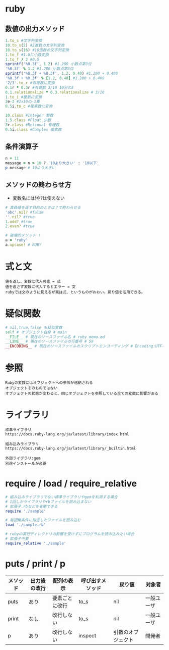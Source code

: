 # ruby
## 数値の出力メソッド
```rb
1.to_s #文字列変換
10.to_s(2) #2進数の文字列変換
10.to_s(16) #16進数の文字列変換
1.to_f #1.0に小数変換
1.to_f / 2 #0.5
sprintf('%0.3f', 1.2) #1.200 小数点第3位
'%0.3f' % 1.2 #1.200 小数点第3位
sprintf('%0.3f + %0.3f', 1.2, 0.48) #1.200 + 0.480
'%0.3f + %0.3f' % [1.2, 0.48] #1.200 + 0.480
'2/3'.to_r #有理数に変換
0.1r * 0.3r #有理数 3/10 10分の3
0.1.relationalize * 0.3.relationalize # 3/10
1.to_i #整数に変換
2e-3 #2x10の-3乗
0.5i.to_c #複素数に変換

10.class #Integer 整数
1.5.class #Float 少数
3r.class #Retional 有理数
0.5i.class #Complex 複素数
```

## 条件演算子
```rb
n = 11
message = n > 10 ? '10より大きい' : '10以下' 
p message # 10より大きい
```

## メソッドの終わらせ方
- 変数名には!や?は使えない
```rb
# 真偽値を返す目的のときは？で終わらせる
'abc'.nil? #false
''.nil? #true
1.odd? #true
2.even? #true

# 破壊的メソッド !
a = 'ruby'
a.upcase! # RUBY
```

# 式と文
```
値を返し、変数に代入可能 = 式
値を返さず変数に代入するとエラー = 文
rubyでは文のように見えるが実は式、というものがおおい。戻り値を活用できる。
```

# 疑似関数
```rb
# nil,true,false も疑似変数
self # オブジェクト自身 # main
__FILE__ # 現在のソースファイル名 # ruby_memo.md
__LINE__ # 現在のソースファイルの行番号 # 59
__ENCODING__ # 現在のソースファイルのスクリプトエンコーディング # Encoding:UTF-8
```

# 参照
```
Rubyの変数にはオブジェクトへの参照が格納される
オブジェクトそのものではない
オブジェクトの状態が変わると、同じオブジェクトを参照している全ての変数に影響がある
```

# ライブラリ
```
標準ライブラリ
https://docs.ruby-lang.org/ja/latest/library/index.html

組み込みライブラリ
https://docs.ruby-lang.org/ja/latest/library/_builtin.html

外部ライブラリ:gem
別途インストールが必要
```

# require / load / require_relative
```rb
# 組み込みライブラリでない標準ライブラリやgemを利用する場合
# 1回しかライブラリやrbファイルを読み込まない
# 拡張子.rbなどを省略できる
require './sample'

# 毎回無条件に指定したファイルを読み込む
load './sample.rb'

# rubyの実行ディレクトリの影響を受けずにプログラムを読み込みたい場合
# 拡張子不要
require_relative './sample'
```

# puts / print / p
 | メソッド | 出力後の改行 | 配列の表示 | 呼び出すメソッド | 戻り値 | 対象者 |
 | ---- | ---- | ---- | ---- | ---- | ---- |
 | puts | あり | 要素ごとに改行 | to_s | nil | 一般ユーザ |
 | print | なし | 改行しない | to_s | nil | 一般ユーザ |
 | p | あり | 改行しない | inspect | 引数のオブジェクト | 開発者 |